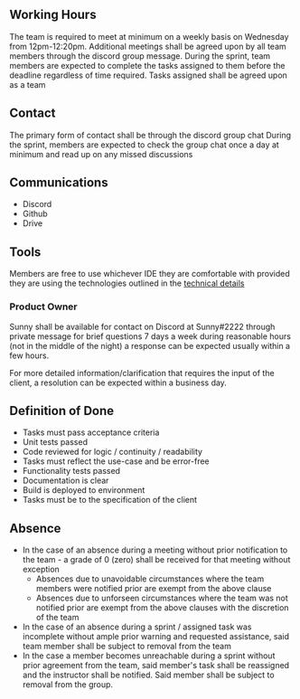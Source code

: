 ## Working Hours
The team is required to meet at minimum on a weekly basis on Wednesday from 12pm-12:20pm.
Additional meetings shall be agreed upon by all team members through the discord group message.
During the sprint, team members are expected to complete the tasks assigned to them before the deadline regardless of time required. 
Tasks assigned shall be agreed upon as a team

## Contact
The primary form of contact shall be through the discord group chat
During the sprint, members are expected to check the group chat once a day at minimum and read up on any missed discussions

## Communications
- Discord
- Github
- Drive

## Tools
Members are free to use whichever IDE they are comfortable with provided they are using the technologies outlined in the [technical details](https://github.com/CAPSTONE-2022-2023/Group_20/blob/main/technical_details.md)

### Product Owner
Sunny shall be available for contact on Discord at Sunny#2222 through private message for brief questions 7 days a week during reasonable hours (not in the middle of the night)
a response can be expected usually within a few hours.

For more detailed information/clarification that requires the input of the client, a resolution can be expected within a business day. 

## Definition of Done
- Tasks must pass acceptance criteria
- Unit tests passed
- Code reviewed for logic / continuity / readability
- Tasks must reflect the use-case and be error-free
- Functionality tests passed
- Documentation is clear
- Build is deployed to environment
- Tasks must be to the specification of the client

## Absence 
- In the case of an absence during a meeting without prior notification to the team - a grade of 0 (zero) shall be received for that meeting without exception
  - Absences due to unavoidable circumstances where the team members were notified prior are exempt from the above clause
  - Absences due to unforseen circumstances where the team was not notified prior are exempt from the above clauses with the discretion of the team 
- In the case of an absence during a sprint / assigned task was incomplete without ample prior warning and requested assistance, said team member shall be subject to removal from the team
- In the case a member becomes unreachable during a sprint without prior agreement from the team, said member's task shall be reassigned and the instructor shall be notified. Said member shall be subject to removal from the group.
